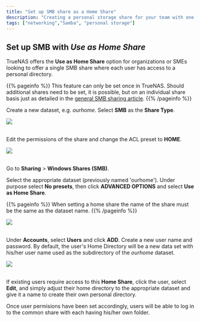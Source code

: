 ```yaml
---
title: "Set up SMB share as a Home Share"
description: "Creating a personal storage share for your team with one SMB share."
tags: ["networking","Samba", "personal storage"]
---
```


## Set up SMB with *Use as Home Share*

TrueNAS offers the **Use as Home Share** option for organizations or SMEs looking to offer a single SMB share where each user has access to a personal directory. 

{{% pageinfo %}}
This feature can only be set once in TrueNAS. Should additional shares need to be set, it is possible, but on an individual share basis just as detailed in the [general SMB sharing article](/hub/sharing/smb/smb-share/).
{{% /pageinfo %}}

Create a new dataset, e.g. *ourhome*. Select **SMB** as the **Share Type**. 

<img src="/images/dataset_creation.png"><br><br>

Edit the permissions of the share and change the ACL preset to **HOME**.

<img src="/images/sethomepermission.png"><br><br>

Go to **Sharing** > **Windows Shares (SMB)**. 

Select the appropriate dataset (previously named 'ourhome'). Under purpose select **No presets**, then click **ADVANCED OPTIONS** and select **Use as Home Share**. 

{{% pageinfo %}}
When setting a home share the name of the share must be the same as the dataset name.
{{% /pageinfo %}}

<img src="/images/createSMBshare.png"><br><br>

Under **Accounts**, select **Users** and click **ADD**. Create a new user name and password. By default, the user's Home Directory will be a new data set with his/her user name used as the subdirectory of the *ourhome* dataset. 

<img src="/images/edituserhomedir.png"><br><br>

If existing users require access to this **Home Share**, click the user, select **Edit**, and simply adjust their home directory to the appropriate dataset and give it a name to create their own personal directory.

Once user permisions have been set accordingly, users will be able to log in to the common share with each having his/her own folder. 

